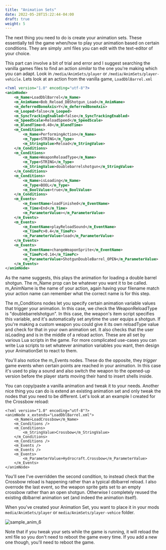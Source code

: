 ```yaml
---
title: "Animation Sets"
date: 2022-05-28T15:22:44-04:00
draft: true
weight: 5
---
```

The next thing you need to do is create your animation sets. These essentially tell the game when/how to play your animation based on certain conditions. They are simply .xml files you can edit with the text-editor of your choice.

This part can involve a bit of trial and error and I suggest searching the vanilla games files to find an action *similar* to the one you're making which you can adapt. Look in `/media/AnimSets/player` or `/media/AnimSets/player-vehicle`. Lets look at an action from the vanilla game, `LoadDblBarrel.xml`

```xml
<?xml version="1.0" encoding="utf-8"?>
<animNode>
	<m_Name>LoadDblBarrel</m_Name>
	<m_AnimName>Bob_Reload_DBShotgun_Load</m_AnimName>
	<m_deferredBoneAxis>Y</m_deferredBoneAxis>
	<m_Looped>false</m_Looped>
	<m_SyncTrackingEnabled>false</m_SyncTrackingEnabled>
	<m_SpeedScale>ReloadSpeed</m_SpeedScale>
	<m_BlendTime>0.40</m_BlendTime>
	<m_Conditions>
		<m_Name>PerformingAction</m_Name>
		<m_Type>STRING</m_Type>
		<m_StringValue>Reload</m_StringValue>
	</m_Conditions>
	<m_Conditions>
		<m_Name>WeaponReloadType</m_Name>
		<m_Type>STRING</m_Type>
		<m_StringValue>doublebarrelshotgun</m_StringValue>
	</m_Conditions>
	<m_Conditions>
		<m_Name>isLoading</m_Name>
		<m_Type>BOOL</m_Type>
		<m_BoolValue>true</m_BoolValue>
	</m_Conditions>
	<m_Events>
		<m_EventName>loadFinished</m_EventName>
		<m_Time>End</m_Time>
		<m_ParameterValue></m_ParameterValue>
	</m_Events>
	<m_Events>
		<m_EventName>playReloadSound</m_EventName>
		<m_TimePc>0.4</m_TimePc>
		<m_ParameterValue>load</m_ParameterValue>
	</m_Events>
	<m_Events>
		<m_EventName>changeWeaponSprite</m_EventName>
		<m_TimePc>0.14</m_TimePc>
		<m_ParameterValue>ShotgunDoubleBarrel_OPEN</m_ParameterValue>
	</m_Events>
</animNode>
```

As the name suggests, this plays the animation for loading a double barrel shotgun. The m_Name prop can be whatever you want it to be called. m_AnimName is the name of your action, again having your filename match your action name can remember what the correct name is for this step.

The m_Conditions nodes let you specify certain animation variable values that trigger your animation. In this case, we check the WeaponReloadType is "doublebarrelshotgun". In this case, the weapon's item script specifies this variable, and it's automatically set anytime the user equips a shotgun. If you're making a custom weapon you could give it its own reloadType value and check for that in your own animation set. It also checks that the user isLoading and is in the middle of a reload action. These are all set by various Lua scripts in the game. For more complicated use-cases you can write Lua scripts to set whatever animation variables you want, then design your AnimationSet to react to them.

You'll also notice the m_Events nodes. These do the opposite, they *trigger* game events when certain points are reached in your animation. In this case it's used to play a sound and also switch the weapon to the opened-up version before the player starts moving their hand to insert shells inside.

You can copy/paste a vanilla animation and tweak it to your needs. Another nice thing you can do is extend an existing animation set and only tweak the nodes that you need to be different. Let's look at an example I created for the Crossbow reload:

```
<?xml version="1.0" encoding="utf-8"?>
<animNode x_extends="LoadDblBarrel.xml">
	<m_Name>LoadCrossbow</m_Name>
	<m_Conditions />
	<m_Conditions>
		<m_StringValue>Crossbow</m_StringValue>
	</m_Conditions>
	<m_Conditions />
	<m_Events />
	<m_Events />
	<m_Events>
		<m_ParameterValue>Hydrocraft.Crossbow</m_ParameterValue>
	</m_Events>
</animNode>
```

You'll see I've overridden the second condition, to instead check that the Crossbow reload is happening rather than a typical dblbarrel reload. I also overrode the last event, so the weapon sprite gets set to an empty crossbow rather than an open shotgun. Otherwise I completely reused the existing dblbarrel animation set (and indeed the animation itself).

When you've created your Animation Set, you want to place it in your mods `media/AnimSets/player` or `media/AnimSets/player-vehice` folder.

![sample_anim_6](../../images/sample_anim_6.PNG)

Note that if you tweak your sets while the game is running, it will reload the xml file so you don't need to reboot the game every time. If you add a new one though, you'll need to reboot the game.